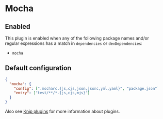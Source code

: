 # Mocha

## Enabled

This plugin is enabled when any of the following package names and/or regular expressions has a match in `dependencies`
or `devDependencies`:

- `mocha`

## Default configuration

```json
{
  "mocha": {
    "config": [".mocharc.{js,cjs,json,jsonc,yml,yaml}", "package.json"],
    "entry": ["test/**/*.{js,cjs,mjs}"]
  }
}
```

Also see [Knip plugins][1] for more information about plugins.

[1]: https://github.com/webpro/knip/blob/next/README.md#plugins
